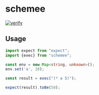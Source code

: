 # schemee

[![verify](https://github.com/kyleect/scheme-ts/actions/workflows/ci.yml/badge.svg)](https://github.com/kyleect/scheme-ts/actions/workflows/ci.yml)

## Usage

```typescript
import expect from "expect";
import {exec} from "schemee";

const env = new Map<string, unknown>();
env.set('a', 10);

const result = exec("(* a 5)");

expect(result).toBe(50);
```